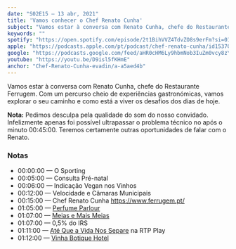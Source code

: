 ```yaml
---
date: "S02E15 — 13 abr, 2021"
title: 'Vamos conhecer o Chef Renato Cunha'
subject: "Vamos estar à conversa com Renato Cunha, chefe do Restaurante Ferrugem"
keywords: ""
spotify: "https://open.spotify.com/episode/2t1BihVVZ4TdvZO8s9erFm?si=01430c7f2a794a81"
apple: "https://podcasts.apple.com/pt/podcast/chef-renato-cunha/id1537010164?i=1000517958865&l=en"
google: "https://podcasts.google.com/feed/aHR0cHM6Ly9hbmNob3IuZm0vcy8zYzVjOWFjYy9wb2RjYXN0L3Jzcw/episode/NjY0MDg0OTctMTU2NS00MTlmLWI0YjAtN2FiMGFkYjIwMjc2"
youtube: "https://youtu.be/D9isl5fKHmE"
anchor: "Chef-Renato-Cunha-evadin/a-a5aed4b"
---
```


Vamos estar à conversa com Renato Cunha, chefe do Restaurante Ferrugem. Com um percurso cheio de experiências gastronómicas, vamos explorar o seu caminho e como está a viver os desafios dos dias de hoje.

**Nota:**
Pedimos desculpa pela qualidade do som do nosso convidado. Infelizmente apenas foi possível ultrapassar o problema técnico no após o minuto 00:45:00​. Teremos certamente outras oportunidades de falar com o Renato.

### Notas

* 00:00:00​ — O Sporting
* 00:05:00​ — Consulta Pré-natal
* 00:06:00​ — Indicação Vegan nos Vinhos
* 00:12:00​ — Velocidade e Câmaras Municipais
* 00:15:00​ — Chef Renato Cunha https://www.ferrugem.pt/​
* 01:05:00​ — [Perfume Parlour](https://www.perfume-parlour.co.uk/​)
* 01:07:00​ — [Meias e Mais Meias](https://stereo-socks.com)
* 01:07:00​ — 0,5% do IRS
* 01:11:00​ — [Até Que a Vida Nos Separe](https://www.rtp.pt/play/p8352/ate-que-a-vida-nos-separe) na RTP Play
* 01:12:00​ — [Vinha Botique Hotel](http://vinhahotel.com)
